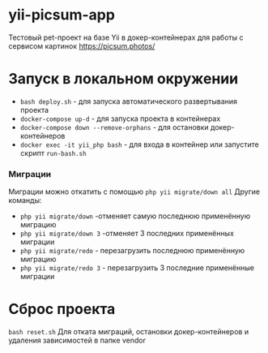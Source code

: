# yii-picsum-app

Тестовый pet-проект на базе Yii в докер-контейнерах для работы с сервисом картинок https://picsum.photos/

# Запуск в локальном окружении
- `bash deploy.sh` - для запуска автоматического развертывания проекта
- `docker-compose up-d` - для запуска проекта в контейнерах
- `docker-compose down --remove-orphans` - для остановки докер-контейнеров 
- `docker exec -it yii_php bash` - для входа в контейнер или запустите скрипт `run-bash.sh`

### Миграции
Миграции можно откатить с помощью `php yii migrate/down all`
Другие команды:
- `php yii migrate/down` -отменяет самую последнюю применённую миграцию
- `php yii migrate/down 3` -отменяет 3 последних применённых миграции
- `php yii migrate/redo` - перезагрузить последнюю применённую миграцию
- `php yii migrate/redo 3` - перезагрузить 3 последние применённые миграции

# Сброс проекта
`bash reset.sh` Для отката миграций, остановки докер-контейнеров и удаления зависимостей в папке vendor 

